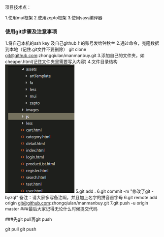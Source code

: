 项目技术点：

1.使用mui框架
2.使用zepto框架
3.使用sass编译器


### 使用git步骤及注意事项

1.将自己本机的ssh key 及自己github上的账号发给钟秋兰
2.通过命令，克隆数据到本地（记住.git文件不要删除）
git clone git@github.com:zhongqiulan/manmanbuy.git
3.添加自己的文件夹，如 cheaper.html(记住文件夹里需要写入内容)
4.文件目录结构
 <img src="./images/目录格式.png" alt="">
5.git add .
6.git commit -m "修改了git -byzql"
备注：请大家多写备注啊，并且加上名字的拼音首字母
6.git remote add origin git@github.com:zhongqiulan/manmanbuy.git
7.git push -u origin master
###最后大家记得无论什么时候提交代码

###先git pull再git push

git pull
git push 
